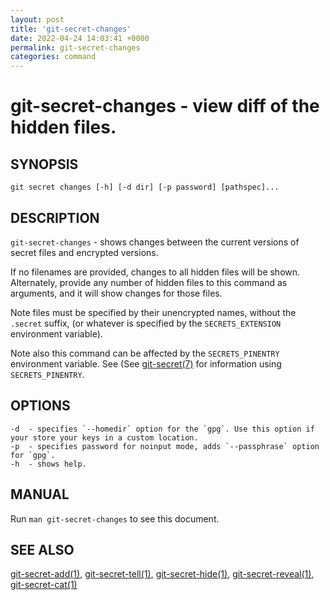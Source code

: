 ```yaml
---
layout: post
title: 'git-secret-changes'
date: 2022-04-24 14:03:41 +0000
permalink: git-secret-changes
categories: command
---
```

git-secret-changes - view diff of the hidden files.
===================================================

## SYNOPSIS

    git secret changes [-h] [-d dir] [-p password] [pathspec]...


## DESCRIPTION
`git-secret-changes` - shows changes between the current versions of secret files and encrypted versions.

If no filenames are provided, changes to all hidden files will be shown. Alternately,
provide any number of hidden files to this command as arguments, and it will show changes for those files.

Note files must be specified by their unencrypted names, without the `.secret` suffix,
(or whatever is specified by the `SECRETS_EXTENSION` environment variable).

Note also this command can be affected by the `SECRETS_PINENTRY` environment variable. See
(See [git-secret(7)](https://git-secret.io/git-secret) for information using `SECRETS_PINENTRY`.


## OPTIONS

    -d  - specifies `--homedir` option for the `gpg`. Use this option if your store your keys in a custom location.
    -p  - specifies password for noinput mode, adds `--passphrase` option for `gpg`.
    -h  - shows help.


## MANUAL

Run `man git-secret-changes` to see this document.


## SEE ALSO

[git-secret-add(1)](https://git-secret.io/git-secret-add), [git-secret-tell(1)](https://git-secret.io/git-secret-tell),
[git-secret-hide(1)](https://git-secret.io/git-secret-hide), [git-secret-reveal(1)](https://git-secret.io/git-secret-reveal),
[git-secret-cat(1)](https://git-secret.io/git-secret-cat)
